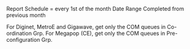 Report Schedule = every 1st of the month 
Date Range Completed from previous month

For Diginet, MetroE and Gigawave, get only the COM queues in Co-ordination Grp.
For Megapop (CE), get only the COM queues in Pre-configuration Grp.
